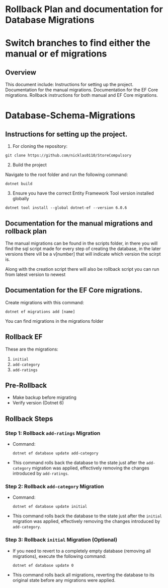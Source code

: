# Rollback Plan and documentation for Database Migrations

# Switch branches to find either the manual or ef migrations

## Overview
This document include:
Instructions for setting up the project.
Documentation for the manual migrations.
Documentation for the EF Core migrations.
Rollback instructions for both manual and EF Core migrations.

# Database-Schema-Migrations

## Instructions for setting up the project.

1. For cloning the repository:

```
git clone https://github.com/nicklas0110/StoreCompulsory
```

2. Build the project

Navigate to the root folder and run the following command:

```
dotnet build
```

 3. Ensure you have the correct Entity Framework Tool version installed globally 

```
dotnet tool install --global dotnet-ef --version 6.0.6
```

## Documentation for the manual migrations and rollback plan

The manual migrations can be found in the scripts folder,
in there you will find the sql script made for every step of creating the database,
in the later versions there vill be a v[number] that will indicate which version the scirpt is.

Along with the creation script there will also be rollback script you can run from latest version to newest

## Documentation for the EF Core migrations.

Create migrations with this command:

```
dotnet ef migrations add [name]
```

You can find migrations in the migrations folder


## Rollback EF

These are the migrations:
1. `initial`
2. `add-category`
3. `add-ratings`

## Pre-Rollback

- Make backup before migrating
- Verify version (Dotnet 6)

## Rollback Steps

### Step 1: Rollback `add-ratings` Migration

- Command:
    ```
    dotnet ef database update add-category
    ```
- This command rolls back the database to the state just after the `add-category` migration was applied, effectively removing the changes introduced by `add-ratings`.

### Step 2: Rollback `add-category` Migration

- Command:
    ```
    dotnet ef database update initial
    ```
- This command rolls back the database to the state just after the `initial` migration was applied, effectively removing the changes introduced by `add-category`.

### Step 3: Rollback `initial` Migration (Optional)

- If you need to revert to a completely empty database (removing all migrations), execute the following command:
    ```
    dotnet ef database update 0
    ```
- This command rolls back all migrations, reverting the database to its original state before any migrations were applied.

